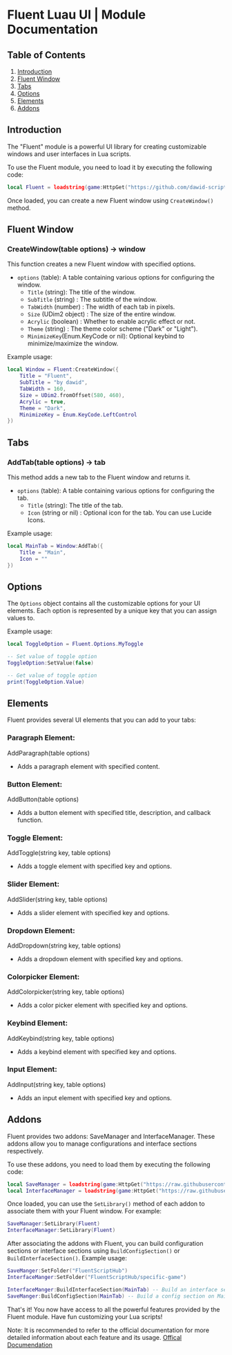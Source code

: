 # Fluent Luau UI | Module Documentation

## Table of Contents
1. [Introduction](#introduction)
2. [Fluent Window](#fluent-window)
3. [Tabs](#tabs)
4. [Options](#options)
5. [Elements](#elements)
6. [Addons](#addons)

## Introduction <a name="introduction"></a>
The "Fluent" module is a powerful UI library for creating customizable windows and user interfaces in Lua scripts.

To use the Fluent module, you need to load it by executing the following code:
```lua
local Fluent = loadstring(game:HttpGet("https://github.com/dawid-scripts/Fluent/releases/latest/download/main.lua"))()
```

Once loaded, you can create a new Fluent window using `CreateWindow()` method.

## Fluent Window <a name="fluent-window"></a>
### CreateWindow(table options) -> window
This function creates a new Fluent window with specified options.

- `options` (table): A table containing various options for configuring the window.
  - `Title` (string): The title of the window.
  - `SubTitle` (string) : The subtitle of the window.
  - `TabWidth` (number) : The width of each tab in pixels.
  - `Size` (UDim2 object) : The size of the entire window.
  - `Acrylic` (boolean) : Whether to enable acrylic effect or not.
  - `Theme` (string) : The theme color scheme ("Dark" or "Light").
  - `MinimizeKey`(Enum.KeyCode or nil): Optional keybind to minimize/maximize the window.


Example usage:
```lua
local Window = Fluent:CreateWindow({
    Title = "Fluent",
    SubTitle = "by dawid",
    TabWidth = 160,
    Size = UDim2.fromOffset(580, 460),
    Acrylic = true,
    Theme = "Dark",
    MinimizeKey = Enum.KeyCode.LeftControl
})
```

## Tabs <a name="tabs"></a>
### AddTab(table options) -> tab
This method adds a new tab to the Fluent window and returns it.

- `options` (table): A table containing various options for configuring the tab.
  - `Title` (string): The title of the tab.
  - `Icon` (string or nil) : Optional icon for the tab. You can use Lucide Icons.


Example usage:
```lua
local MainTab = Window:AddTab({
    Title = "Main",
    Icon = ""
})
```

## Options <a name="options"></a>
The `Options` object contains all the customizable options for your UI elements. Each option is represented by a unique key that you can assign values to.

Example usage:
```lua
local ToggleOption = Fluent.Options.MyToggle

-- Set value of toggle option
ToggleOption:SetValue(false)

-- Get value of toggle option
print(ToggleOption.Value)
```

## Elements <a name="elements"></a>
Fluent provides several UI elements that you can add to your tabs:

### Paragraph Element:
AddParagraph(table options)
- Adds a paragraph element with specified content.

### Button Element:
AddButton(table options)
- Adds a button element with specified title, description, and callback function.

### Toggle Element:
AddToggle(string key, table options)
- Adds a toggle element with specified key and options.

### Slider Element:
AddSlider(string key, table options)
- Adds a slider element with specified key and options.

### Dropdown Element:
AddDropdown(string key, table options)
- Adds a dropdown element with specified key and options.

### Colorpicker Element: 
AddColorpicker(string key, table options)
- Adds a color picker element with specified key and options.

### Keybind Element:
AddKeybind(string key, table options)
- Adds a keybind element with specified key and options.

### Input Element:
AddInput(string key, table options)
- Adds an input element with specified key and options.


## Addons <a name="addons"></a>
Fluent provides two addons: SaveManager and InterfaceManager. These addons allow you to manage configurations and interface sections respectively.

To use these addons, you need to load them by executing the following code:

```lua
local SaveManager = loadstring(game:HttpGet("https://raw.githubusercontent.com/dawid-scripts/Fluent/master/Addons/SaveManager.lua"))()
local InterfaceManager = loadstring(game:HttpGet("https://raw.githubusercontent.com/dawid-scripts/Fluent/master/Addons/InterfaceManager.lua"))()
```

Once loaded, you can use the `SetLibrary()` method of each addon to associate them with your Fluent window.
For example:
```lua
SaveManager:SetLibrary(Fluent)
InterfaceManager:SetLibrary(Fluent)
```

After associating the addons with Fluent, you can build configuration sections or interface sections using `BuildConfigSection()` or `BuildInterfaceSection()`.
Example usage:
```lua
SaveManger:SetFolder("FluentScriptHub")
InterfaceManger:SetFolder("FluentScriptHub/specific-game")

InterfaceManger:BuildInterfaceSection(MainTab) -- Build an interface section on MainTab
SaveManger:BuildConfigSection(MainTab) -- Build a config section on MainTab
```

That's it! You now have access to all the powerful features provided by the Fluent module. Have fun customizing your Lua scripts!

Note: It is recommended to refer to the official documentation for more detailed information about each feature and its usage. [Offical Documendation](https://github.com/dawid-scripts/Fluent/blob/master/Example.lua)
